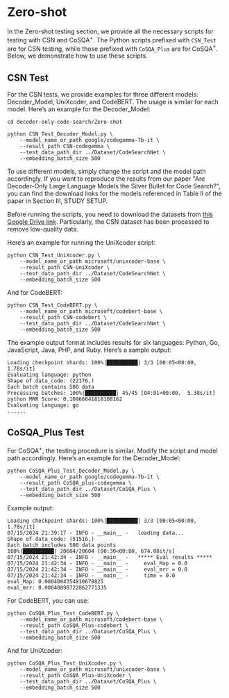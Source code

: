 # Zero-shot

In the Zero-shot testing section, we provide all the necessary scripts for testing with CSN and CoSQA$^+$. The Python scripts prefixed with `CSN_Test` are for CSN testing, while those prefixed with `CoSQA_Plus` are for CoSQA$^+$. Below, we demonstrate how to use these scripts.

## CSN Test
For the CSN tests, we provide examples for three different models: Decoder_Model, UniXcoder, and CodeBERT. The usage is similar for each model. Here’s an example for the Decoder_Model:

```
cd decoder-only-code-search/Zero-shot

python CSN_Test_Decoder_Model.py \
    --model_name_or_path google/codegemma-7b-it \
    --result_path CSN-codegemma \
    --test_data_path_dir ../Dataset/CodeSearchNet \
    --embedding_batch_size 500
```

To use different models, simply change the script and the model path accordingly. If you want to reproduce the results from our paper "Are Decoder-Only Large Language Models the Silver Bullet for Code Search?", you can find the download links for the models referenced in Table II of the paper in Section III, STUDY SETUP.

Before running the scripts, you need to download the datasets from [this Google Drive link](). Particularly, the CSN dataset has been processed to remove low-quality data.

Here’s an example for running the UniXcoder script:

```
python CSN_Test_UniXcoder.py \
    --model_name_or_path microsoft/unixcoder-base \
    --result_path CSN-UniXcoder \
    --test_data_path_dir ../Dataset/CodeSearchNet \
    --embedding_batch_size 500
```

And for CodeBERT:

```
python CSN_Test_CodeBERT.py \
    --model_name_or_path microsoft/codebert-base \
    --result_path CSN-codebert \
    --test_data_path_dir ../Dataset/CodeSearchNet \
    --embedding_batch_size 500
```

The example output format includes results for six languages: Python, Go, JavaScript, Java, PHP, and Ruby. Here’s a sample output:

```
Loading checkpoint shards: 100%|██████████| 3/3 [00:05<00:00,  1.78s/it]
Evaluating language: python
Shape of data_code: (22176,)
Each batch contains 500 data 
Processing batches: 100%|██████████| 45/45 [04:01<00:00,  5.38s/it]
python MRR Score: 0.10966641818108162
Evaluating language: go
......
```

## CoSQA_Plus Test
For CoSQA$^+$, the testing procedure is similar. Modify the script and model path accordingly. Here’s an example for the Decoder_Model:

```
python CoSQA_Plus_Test_Decoder_Model.py \
    --model_name_or_path google/codegemma-7b-it \
    --result_path CoSQA_plus-codegemma \
    --test_data_path_dir ../Dataset/CoSQA_Plus \
    --embedding_batch_size 500
```

Example output:

```
Loading checkpoint shards: 100%|██████████| 3/3 [00:05<00:00,  1.78s/it]
07/15/2024 21:39:17 - INFO - __main__ -   loading data...
Shape of data_code: (51516,)
Each batch includes 500 data points
100%|██████████| 20604/20604 [00:30<00:00, 674.08it/s]
07/15/2024 21:42:34 - INFO - __main__ -   ***** Eval results *****
07/15/2024 21:42:34 - INFO - __main__ -     eval_Map = 0.0
07/15/2024 21:42:34 - INFO - __main__ -     eval_mrr = 0.0
07/15/2024 21:42:34 - INFO - __main__ -     time = 0.0
eval_Map: 0.0004004354810678825
eval_mrr: 0.00040890722862771335
```

For CodeBERT, you can use:

```
python CoSQA_Plus_Test_CodeBERT.py \
    --model_name_or_path microsoft/codebert-base \
    --result_path CoSQA_Plus-codebert \
    --test_data_path_dir ../Dataset/CoSQA_Plus \
    --embedding_batch_size 500
```

And for UniXcoder:

```
python CoSQA_Plus_Test_UniXcoder.py \
    --model_name_or_path microsoft/unixcoder-base \
    --result_path CoSQA_Plus-UniXcoder \
    --test_data_path_dir ../Dataset/CoSQA_Plus \
    --embedding_batch_size 500
```























